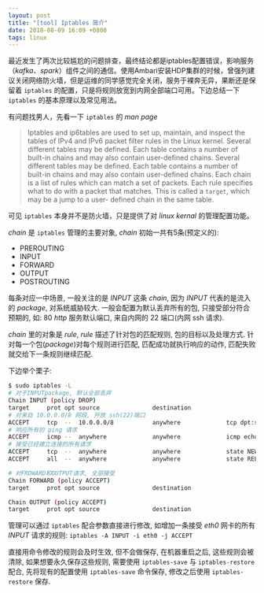 ```yaml
---
layout: post
title: "[tool] Iptables 简介"
date: 2018-08-09 16:09 +0800
tags: linux
---
```


最近发生了两次比较尴尬的问题排查，最终结论都是iptables配置错误，影响服务（*kafka*、*spark*）组件之间的通信。使用Ambari安装HDP集群的时候，曾强列建议关闭网络防火墙，但是运维的同学感觉完全关闭，服务于裸奔无异，果断还是保留着 `iptables` 的配置，只是将规则放宽到内网全部端口可用。下边总结一下 `iptables` 的基本原理以及常见用法。

有问题找男人，先看一下 `iptables` 的 *man page*

> Iptables  and ip6tables are used to set up, maintain, and inspect the tables of IPv4 and IPv6 packet filter rules in the Linux kernel.  Several different tables may be defined.  Each table contains a number of built-in chains and may also contain user-defined chains. Several different tables may be defined.  Each table contains a number of built-in chains and may also contain user-defined chains. Each chain is a list of rules which can match a set of packets.  Each rule specifies what to do with a packet that matches.  This is called a `target`, which may  be  a  jump  to  a  user- defined chain in the same table.

可见 `iptables` 本身并不是防火墙，只是提供了对 *linux kernal* 的管理配置功能。

*chain* 是 `iptables` 管理的主要对象, *chain* 初始一共有5条(预定义的):

* PREROUTING
* INPUT
* FORWARD
* OUTPUT
* POSTROUTING

每条对应一中场景, 一般关注的是 *INPUT* 这条 *chain*, 因为 *INPUT* 代表的是流入的 *package*, 对系统威胁较大. 一般会配置为默认丢弃所有的包, 只接受部分符合预期的, 如: 80 *http* 服务默认端口, 来自内网的 22 端口(内网 ssh 请求).

*chain* 里的对象是 *rule*, *rule* 描述了针对包的匹配规则, 包的目标以及处理方式. 针对每一个包(*package*)对每个规则进行匹配, 匹配成功就执行响应的动作, 匹配失败就交给下一条规则继续匹配.

下边举个栗子:

``` bash
$ sudo iptables -L
# 对于INPUTpackage, 默认全部丢弃
Chain INPUT (policy DROP)
target     prot opt source               destination
# 对来自 10.0.0.0/8 网段, 开放 ssh(22)端口
ACCEPT     tcp  --  10.0.0.0/8           anywhere             tcp dpt:ssh
# 响应所有的 ping 请求
ACCEPT     icmp --  anywhere             anywhere             icmp echo-request
# 接受已经建立连接的所有请求
ACCEPT     tcp  --  anywhere             anywhere             state NEW
ACCEPT     all  --  anywhere             anywhere             state RELATED,ESTABLISHED

# 对FROWARD和OUTPUT请求, 全部接受 
Chain FORWARD (policy ACCEPT)
target     prot opt source               destination

Chain OUTPUT (policy ACCEPT)
target     prot opt source               destination
```

管理可以通过 `iptables` 配合参数直接进行修改, 如增加一条接受 *eth0* 网卡的所有 *INPUT* 请求的规则: `iptables -A INPUT -i eth0 -j ACCEPT`

直接用命令修改的规则会及时生效, 但不会做保存, 在机器重启之后, 这些规则会被清除, 如果想要永久保存这些规则, 需要使用 `iptables-save` 与 `iptables-restore` 配合, 先将现有的配置使用 `iptables-save` 命令保存, 修改之后使用 `iptables-restore` 保存.
